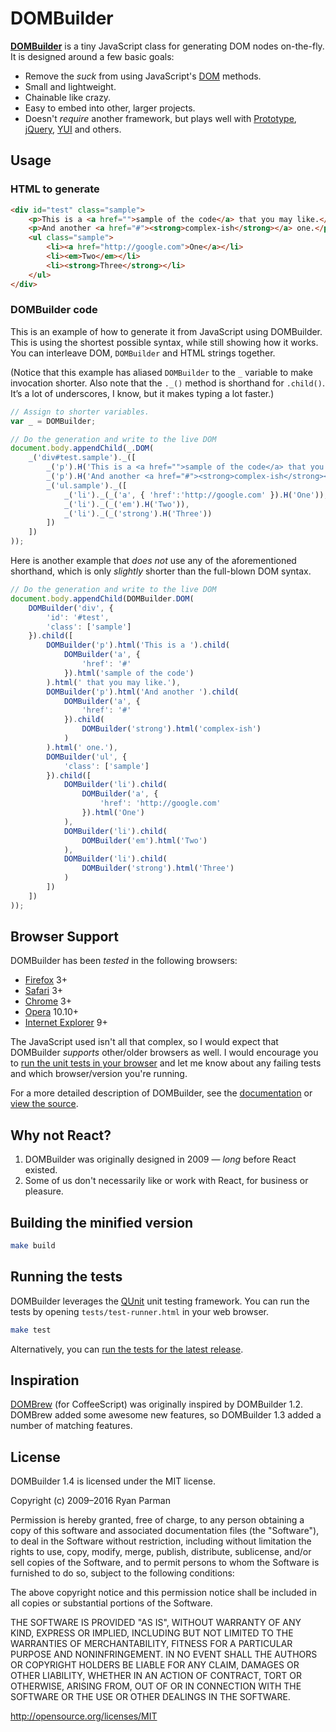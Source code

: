 # DOMBuilder

**[DOMBuilder](http://github.com/skyzyx/dombuilder/)** is a tiny JavaScript class for generating DOM nodes on-the-fly. It is designed around a few basic goals:

* Remove the _suck_ from using JavaScript's [DOM](https://developer.mozilla.org/en/Gecko_DOM_Reference) methods.
* Small and lightweight.
* Chainable like crazy.
* Easy to embed into other, larger projects.
* Doesn't _require_ another framework, but plays well with [Prototype](http://prototypejs.org), [jQuery](http://jquery.com), [YUI](http://yuilibrary.com) and others.


## Usage

### HTML to generate

```html
<div id="test" class="sample">
    <p>This is a <a href="">sample of the code</a> that you may like.</p>
    <p>And another <a href="#"><strong>complex-ish</strong></a> one.</p>
    <ul class="sample">
        <li><a href="http://google.com">One</a></li>
        <li><em>Two</em></li>
        <li><strong>Three</strong></li>
    </ul>
</div>
```

### DOMBuilder code

This is an example of how to generate it from JavaScript using DOMBuilder. This is using the shortest possible syntax, while still showing how it works. You can interleave DOM, `DOMBuilder` and HTML strings together.

(Notice that this example has aliased `DOMBuilder` to the `_` variable to make invocation shorter. Also note that the `._()` method is shorthand for `.child()`. It’s a lot of underscores, I know, but it makes typing a lot faster.)

```javascript
// Assign to shorter variables.
var _ = DOMBuilder;

// Do the generation and write to the live DOM
document.body.appendChild(_.DOM(
    _('div#test.sample')._([
        _('p').H('This is a <a href="">sample of the code</a> that you may like.'),
        _('p').H('And another <a href="#"><strong>complex-ish</strong></a> one.'),
        _('ul.sample')._([
            _('li')._(_('a', { 'href':'http://google.com' }).H('One')),
            _('li')._(_('em').H('Two')),
            _('li')._(_('strong').H('Three'))
        ])
    ])
));
```

Here is another example that _does not_ use any of the aforementioned shorthand, which is only _slightly_ shorter than the full-blown DOM syntax.

```javascript
// Do the generation and write to the live DOM
document.body.appendChild(DOMBuilder.DOM(
    DOMBuilder('div', {
        'id': '#test',
        'class': ['sample']
    }).child([
        DOMBuilder('p').html('This is a ').child(
            DOMBuilder('a', {
                'href': '#'
            }).html('sample of the code')
        ).html(' that you may like.'),
        DOMBuilder('p').html('And another ').child(
            DOMBuilder('a', {
                'href': '#'
            }).child(
                DOMBuilder('strong').html('complex-ish')
            )
        ).html(' one.'),
        DOMBuilder('ul', {
            'class': ['sample']
        }).child([
            DOMBuilder('li').child(
                DOMBuilder('a', {
                    'href': 'http://google.com'
                }).html('One')
            ),
            DOMBuilder('li').child(
                DOMBuilder('em').html('Two')
            ),
            DOMBuilder('li').child(
                DOMBuilder('strong').html('Three')
            )
        ])
    ])
));
```


## Browser Support

DOMBuilder has been _tested_ in the following browsers:

* [Firefox](http://firefox.com) 3+
* [Safari](http://apple.com/safari) 3+
* [Chrome](http://google.com/chrome) 3+
* [Opera](http://opera.com) 10.10+
* [Internet Explorer](http://microsoft.com/ie) 9+

The JavaScript used isn't all that complex, so I would expect that DOMBuilder _supports_ other/older browsers as well. I would encourage you to [run the unit tests in your browser](http://skyzyx.github.com/dombuilder/tests/test-runner.html) and let me know about any failing tests and which browser/version you're running.

For a more detailed description of DOMBuilder, see the [documentation](http://skyzyx.github.com/dombuilder/) or [view the source](http://github.com/skyzyx/dombuilder/).


## Why not React?

1. DOMBuilder was originally designed in 2009 — _long_ before React existed.
1. Some of us don't necessarily like or work with React, for business or pleasure.


## Building the minified version

```bash
make build
```


## Running the tests

DOMBuilder leverages the [QUnit](https://github.com/jquery/qunit) unit testing framework. You can run the tests by opening `tests/test-runner.html` in your web browser.

```bash
make test
```

Alternatively, you can [run the tests for the latest release](http://skyzyx.github.com/dombuilder/tests/test-runner.html).


## Inspiration

[DOMBrew](https://github.com/glebm/DOMBrew/) (for CoffeeScript) was originally inspired by DOMBuilder 1.2. DOMBrew added some awesome new features, so DOMBuilder 1.3 added a number of matching features.


## License

DOMBuilder 1.4 is licensed under the MIT license.

Copyright (c) 2009–2016 Ryan Parman

Permission is hereby granted, free of charge, to any person obtaining a copy of this software and associated documentation files (the "Software"), to deal in the Software without restriction, including without limitation the rights to use, copy, modify, merge, publish, distribute, sublicense, and/or sell copies of the Software, and to permit persons to whom the Software is furnished to do so, subject to the following conditions:

The above copyright notice and this permission notice shall be included in all copies or substantial portions of the Software.

THE SOFTWARE IS PROVIDED "AS IS", WITHOUT WARRANTY OF ANY KIND, EXPRESS OR IMPLIED, INCLUDING BUT NOT LIMITED TO THE WARRANTIES OF MERCHANTABILITY, FITNESS FOR A PARTICULAR PURPOSE AND NONINFRINGEMENT. IN NO EVENT SHALL THE AUTHORS OR COPYRIGHT HOLDERS BE LIABLE FOR ANY CLAIM, DAMAGES OR OTHER LIABILITY, WHETHER IN AN ACTION OF CONTRACT, TORT OR OTHERWISE, ARISING FROM, OUT OF OR IN CONNECTION WITH THE SOFTWARE OR THE USE OR OTHER DEALINGS IN THE SOFTWARE.

<http://opensource.org/licenses/MIT>
